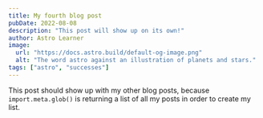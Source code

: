 ```yaml
---
title: My fourth blog post
pubDate: 2022-08-08
description: "This post will show up on its own!"
author: Astro Learner
image:
  url: "https://docs.astro.build/default-og-image.png"
  alt: "The word astro against an illustration of planets and stars."
tags: ["astro", "successes"]
---
```


This post should show up with my other blog posts, because `import.meta.glob()` is returning a list of all my posts in order to create my list.
